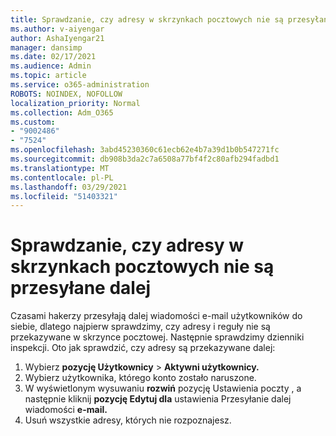 ```yaml
---
title: Sprawdzanie, czy adresy w skrzynkach pocztowych nie są przesyłane dalej
ms.author: v-aiyengar
author: AshaIyengar21
manager: dansimp
ms.date: 02/17/2021
ms.audience: Admin
ms.topic: article
ms.service: o365-administration
ROBOTS: NOINDEX, NOFOLLOW
localization_priority: Normal
ms.collection: Adm_O365
ms.custom:
- "9002486"
- "7524"
ms.openlocfilehash: 3abd45230360c61ecb62e4b7a39d1b0b547271fc
ms.sourcegitcommit: db908b3da2c7a6508a77bf4f2c80afb294fadbd1
ms.translationtype: MT
ms.contentlocale: pl-PL
ms.lasthandoff: 03/29/2021
ms.locfileid: "51403321"
---
```

# <a name="check-for-forwarding-addresses-on-mailboxes"></a>Sprawdzanie, czy adresy w skrzynkach pocztowych nie są przesyłane dalej

Czasami hakerzy przesyłają dalej wiadomości e-mail użytkowników do siebie, dlatego najpierw sprawdzimy, czy adresy i reguły nie są przekazywane w skrzynce pocztowej. Następnie sprawdzimy dzienniki inspekcji. Oto jak sprawdzić, czy adresy są przekazywane dalej:

1. Wybierz **pozycję Użytkownicy**  >  **Aktywni użytkownicy.**
1. Wybierz użytkownika, którego konto zostało naruszone.
1. W wyświetlonym wysuwaniu **rozwiń** pozycję Ustawienia poczty , a następnie kliknij **pozycję Edytuj dla** ustawienia Przesyłanie dalej wiadomości **e-mail.**
1. Usuń wszystkie adresy, których nie rozpoznajesz.